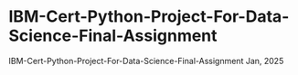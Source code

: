 # IBM-Cert-Python-Project-For-Data-Science-Final-Assignment

IBM-Cert-Python-Project-For-Data-Science-Final-Assignment Jan, 2025
